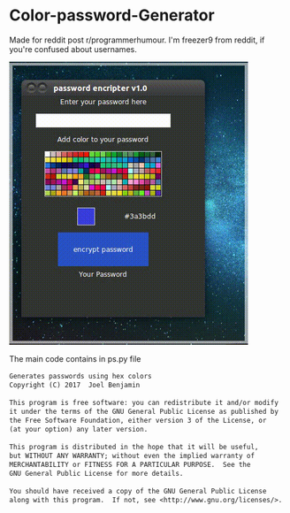 # Color-password-Generator

Made for reddit post r/programmerhumour. I'm freezer9 from reddit, if you're confused about usernames.

![Alt Text](https://github.com/HarowitzBlack/Color-password-encryptor/blob/master/color-password-encrypter/out.gif)


The main code contains in ps.py file


    Generates passwords using hex colors
    Copyright (C) 2017  Joel Benjamin

    This program is free software: you can redistribute it and/or modify
    it under the terms of the GNU General Public License as published by
    the Free Software Foundation, either version 3 of the License, or
    (at your option) any later version.

    This program is distributed in the hope that it will be useful,
    but WITHOUT ANY WARRANTY; without even the implied warranty of
    MERCHANTABILITY or FITNESS FOR A PARTICULAR PURPOSE.  See the
    GNU General Public License for more details.

    You should have received a copy of the GNU General Public License
    along with this program.  If not, see <http://www.gnu.org/licenses/>.
